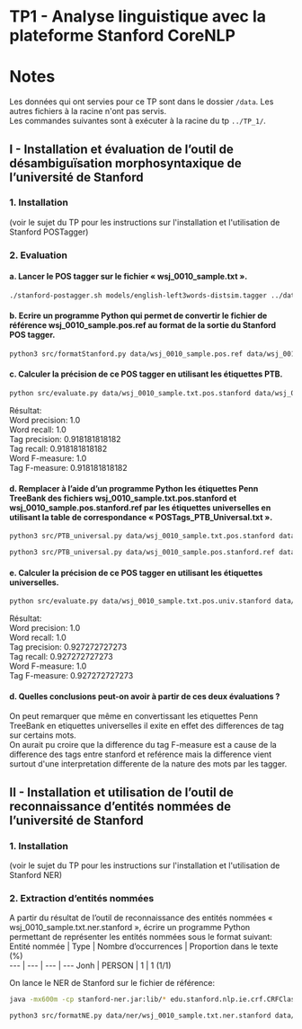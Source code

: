# TP1 - Analyse linguistique avec la plateforme Stanford CoreNLP
# Notes
Les données qui ont servies pour ce TP sont dans le dossier `/data`. Les autres fichiers à la racine n'ont pas servis.  
Les commandes suivantes sont à exécuter à la racine du tp `../TP_1/`.
## I - Installation et évaluation de l’outil de désambiguïsation morphosyntaxique de l’université de Stanford

### 1. Installation
(voir le sujet du TP pour les instructions sur l'installation et l'utilisation de Stanford POSTagger)
### 2. Evaluation
#### a. Lancer le POS tagger sur le fichier « wsj_0010_sample.txt ».
```bash
./stanford-postagger.sh models/english-left3words-distsim.tagger ../data/wsj_0010_sample.txt > ../data/wsj_0010_sample.txt.pos.stanford
```

#### b. Ecrire un programme Python qui permet de convertir le fichier de référence wsj_0010_sample.pos.ref au format de la sortie du Stanford POS tagger.
```bash
python3 src/formatStanford.py data/wsj_0010_sample.pos.ref data/wsj_0010_sample.pos.stanford.ref
```

#### c. Calculer la précision de ce POS tagger en utilisant les étiquettes PTB.
```bash
python src/evaluate.py data/wsj_0010_sample.txt.pos.stanford data/wsj_0010_sample.pos.stanford.ref
```
Résultat:  
Word precision: 1.0  
Word recall: 1.0  
Tag precision: 0.918181818182  
Tag recall: 0.918181818182  
Word F-measure: 1.0  
Tag F-measure: 0.918181818182  

#### d. Remplacer à l’aide d’un programme Python les étiquettes Penn TreeBank des fichiers wsj_0010_sample.txt.pos.stanford et wsj_0010_sample.pos.stanford.ref par les étiquettes universelles en utilisant la table de correspondance « POSTags_PTB_Universal.txt ».
```bash
python3 src/PTB_universal.py data/wsj_0010_sample.txt.pos.stanford data/wsj_0010_sample.txt.pos.univ.stanford data/POSTags_PTB_Universal_Linux.txt
```
```bash
python3 src/PTB_universal.py data/wsj_0010_sample.pos.stanford.ref data/wsj_0010_sample.txt.pos.univ.ref data/POSTags_PTB_Universal_Linux.txt
```

#### e. Calculer la précision de ce POS tagger en utilisant les étiquettes universelles.
```bash
python src/evaluate.py data/wsj_0010_sample.txt.pos.univ.stanford data/wsj_0010_sample.txt.pos.univ.ref
```
Résultat:  
Word precision: 1.0  
Word recall: 1.0  
Tag precision: 0.927272727273  
Tag recall: 0.927272727273  
Word F-measure: 1.0  
Tag F-measure: 0.927272727273

#### d. Quelles conclusions peut-on avoir à partir de ces deux évaluations ?
On peut remarquer que même en convertissant les etiquettes Penn TreeBank en etiquettes universelles il exite en effet des differences de tag sur certains mots.  
On aurait pu croire que la difference du tag F-measure est a cause de la difference des tags entre stanford et reférence mais la difference vient surtout d'une interpretation differente de la nature des mots par les tagger.

## II - Installation et utilisation de l’outil de reconnaissance d’entités nommées de l’université de Stanford

### 1. Installation
(voir le sujet du TP pour les instructions sur l'installation et l'utilisation de Stanford NER)
### 2. Extraction d’entités nommées
A partir du résultat de l’outil de reconnaissance des entités nommées « wsj_0010_sample.txt.ner.stanford », écrire un programme Python permettant de représenter les entités nommées sous le format suivant:  
Entité nommée | Type | Nombre d’occurrences | Proportion dans le texte (%)  
--- | --- | --- | ---
Jonh | PERSON | 1 | 1 (1/1)  

On lance le NER de Stanford sur le fichier de référence:
```bash
java -mx600m -cp stanford-ner.jar:lib/* edu.stanford.nlp.ie.crf.CRFClassifier -loadClassifier classifiers/english.all.3class.distsim.crf.ser.gz -textFile ../data/ner/wsj_0010_sample.txt > ../data/ner/wsj_0010_sample.txt.ner.stanford
```
```bash
python3 src/formatNE.py data/ner/wsj_0010_sample.txt.ner.stanford data/ner/wsj_0010_sample.txt.ner.stanford.format
```

